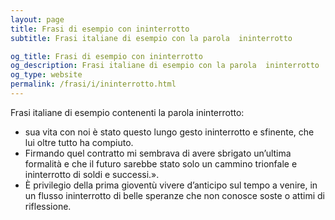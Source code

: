 ```yaml
---
layout: page
title: Frasi di esempio con ininterrotto 
subtitle: Frasi italiane di esempio con la parola  ininterrotto

og_title: Frasi di esempio con ininterrotto 
og_description: Frasi italiane di esempio con la parola  ininterrotto
og_type: website
permalink: /frasi/i/ininterrotto.html
---
```


Frasi italiane di esempio contenenti la parola ininterrotto:


- sua vita con noi è stato questo lungo gesto ininterrotto e sfinente, che lui oltre tutto ha compiuto.
- Firmando quel contratto mi sembrava di avere sbrigato un’ultima formalità e che il futuro sarebbe stato solo un cammino trionfale e ininterrotto di soldi e successi.».
- È privilegio della prima gioventù vivere d’anticipo sul tempo a venire, in un flusso ininterrotto di belle speranze che non conosce soste o attimi di riflessione.
